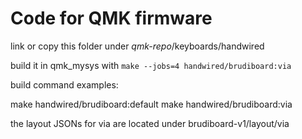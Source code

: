 # Code for QMK firmware

link or copy this folder under *qmk-repo*/keyboards/handwired

build it in qmk_mysys with ```make --jobs=4 handwired/brudiboard:via```

build command examples:

make handwired/brudiboard:default
make handwired/brudiboard:via

the layout JSONs for via are located under brudiboard-v1/layout/via